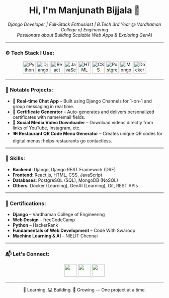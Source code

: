 <h1 align="center">Hi, I'm Manjunath Bijjala 👋</h1>

<p align="center">
  <i>Django Developer | Full-Stack Enthusiast | B.Tech 3rd Year @ Vardhaman College of Engineering</i><br>
  <i>Passionate about Building Scalable Web Apps & Exploring GenAI</i>
</p>

---

### ⚙️ Tech Stack I Use:
<p align="center">
  <img src="https://cdn.jsdelivr.net/gh/devicons/devicon/icons/python/python-original.svg" height="40" title="Python"/>
  <img src="https://cdn.jsdelivr.net/gh/devicons/devicon/icons/django/django-plain.svg" height="40" title="Django"/>
  <img src="https://cdn.jsdelivr.net/gh/devicons/devicon/icons/react/react-original.svg" height="40" title="React"/>
  <img src="https://cdn.jsdelivr.net/gh/devicons/devicon/icons/javascript/javascript-original.svg" height="40" title="JavaScript"/>
  <img src="https://cdn.jsdelivr.net/gh/devicons/devicon/icons/html5/html5-original.svg" height="40" title="HTML"/>
  <img src="https://cdn.jsdelivr.net/gh/devicons/devicon/icons/css3/css3-original.svg" height="40" title="CSS"/>
  <img src="https://cdn.jsdelivr.net/gh/devicons/devicon/icons/postgresql/postgresql-original.svg" height="40" title="PostgreSQL"/>
  <img src="https://cdn.jsdelivr.net/gh/devicons/devicon/icons/mongodb/mongodb-original.svg" height="40" title="MongoDB"/>
  <img src="https://cdn.jsdelivr.net/gh/devicons/devicon/icons/docker/docker-original.svg" height="40" title="Docker"/>
</p>

---

### 🚀 Notable Projects:

- 💬 **Real-time Chat App** – Built using Django Channels for 1-on-1 and group messaging in real time.
- 🧾 **Certificate Generator** – Auto-generates and delivers personalized certificates with name/email fields.
- 🎥 **Social Media Video Downloader** – Download videos directly from links of YouTube, Instagram, etc.
- 🍽️ **Restaurant QR Code Menu Generator** – Creates unique QR codes for digital menus; helps restaurants go contactless.


---

### 🔧 Skills:
- **Backend**: Django, Django REST Framework (DRF)
- **Frontend**: React.js, HTML, CSS, JavaScript
- **Databases**: PostgreSQL (SQL), MongoDB (NoSQL)
- **Others**: Docker (Learning), GenAI (Learning), Git, REST APIs

---

### 📜 Certifications:

- **Django** – Vardhaman College of Engineering  
- **Web Design** – freeCodeCamp  
- **Python** – HackerRank  
- **Fundamentals of Web Development** – Code With Swaroop  
- **Machine Learning & AI** – NIELIT Chennai  



---

### 📬 Let's Connect:
<p align="center">
  <a href="https://www.linkedin.com/in/bijjala-manjunath-9a050a279/" target="_blank">
    <img src="https://cdn.jsdelivr.net/gh/devicons/devicon/icons/linkedin/linkedin-original.svg" height="40" />
  </a>
  <a href="mailto:manjunathbijjala@gmail.com" target="_blank">
    <img src="https://w7.pngwing.com/pngs/799/918/png-transparent-mail-google-gmail-google-s-logo-icon-thumbnail.png" height="40" />
  </a>
  <a href="https://github.com/Manjunath4518" target="_blank">
    <img src="https://cdn.jsdelivr.net/gh/devicons/devicon/icons/github/github-original.svg" height="40" />
  </a>
</p>

---

<p align="center">🧠 Learning. 💻 Building. 🚀 Growing — One project at a time.</p>
